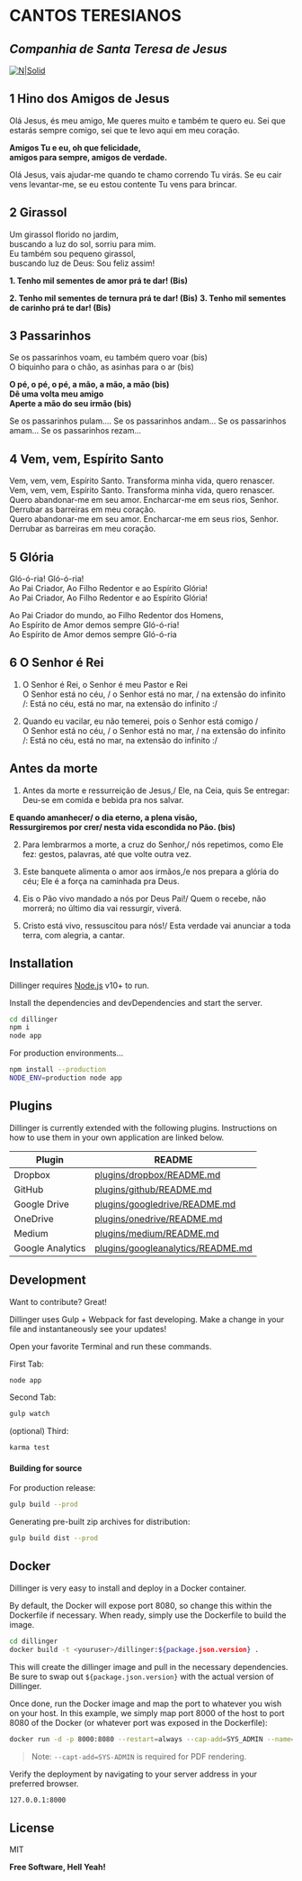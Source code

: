 # CANTOS TERESIANOS
## _Companhia de Santa Teresa de Jesus_

[![N|Solid](https://stateresa.com.br/wp-content/themes/mantenedora/assets/img/logo-mantenedora-colorido.png)](https://stateresa.com.br/)



## 1 Hino dos Amigos de Jesus
Olá Jesus, és meu amigo,
Me queres muito e também te quero eu. 
Sei que estarás sempre comigo, 
sei que te levo aqui em meu coração.

**Amigos Tu e eu, oh que felicidade,**   
**amigos para sempre, amigos de verdade.**  

Olá Jesus, vais ajudar-me 
quando te chamo correndo Tu virás. 
Se eu cair vens levantar-me, 
se eu estou contente Tu vens para brincar.

## 2 Girassol
Um girassol florido no jardim,  
buscando a luz do sol, sorriu para mim.  
Eu também sou pequeno girassol,  
buscando luz de Deus: Sou feliz assim!  

**1. Tenho mil sementes de amor prá te dar! (Bis)**

**2. Tenho mil sementes de ternura prá te dar! (Bis)**
**3. Tenho mil sementes de carinho prá te dar! (Bis)**

## 3 Passarinhos
Se os passarinhos voam, eu também quero voar (bis)  
O biquinho para o chão, as asinhas para o ar (bis)  

**O pé, o pé, o pé, a mão, a mão, a mão (bis)**  
**Dê uma volta meu amigo**  
**Aperte a mão do seu irmão (bis)**  

Se os passarinhos pulam....
Se os passarinhos andam...
Se os passarinhos amam...
Se os passarinhos rezam...


## 4 Vem, vem, Espírito Santo

Vem, vem, vem, Espírito Santo. Transforma minha vida, quero renascer.  
Vem, vem, vem, Espírito Santo. Transforma minha vida, quero renascer.  
Quero abandonar-me em seu amor. Encharcar-me em seus rios, Senhor.  
Derrubar as barreiras em meu coração.  
Quero abandonar-me em seu amor. Encharcar-me em seus rios, Senhor.  
Derrubar as barreiras em meu coração.

## 5 Glória
Gló-ó-ria! Gló-ó-ria!  
Ao Pai Criador, Ao Filho Redentor e ao Espírito Glória!  
Ao Pai Criador, Ao Filho Redentor e ao Espírito Glória!  

Ao Pai Criador do mundo, ao Filho Redentor dos Homens,  
Ao Espírito de Amor demos sempre Gló-ó-ria!  
Ao Espírito de Amor demos sempre Gló-ó-ria

## 6 O Senhor é Rei
1. O Senhor é Rei, o Senhor é meu Pastor e Rei  
O Senhor está no céu, / o Senhor está no mar, / na extensão do infinito  
/: Está no céu, está no mar, na extensão do infinito :/  

2. Quando eu vacilar, eu não temerei, pois o Senhor está comigo /  
O Senhor está no céu, / o Senhor está no mar, / na extensão do infinito  
/: Está no céu, está no mar, na extensão do infinito :/

## Antes da morte 
1. Antes da morte e ressurreição de Jesus,/ Ele, na Ceia, quis Se entregar:
Deu-se em comida e bebida pra nos salvar.
  
**E quando amanhecer/ o dia eterno, a plena visão,**  
**Ressurgiremos por crer/ nesta vida escondida no Pão. (bis)**  
  

2. Para lembrarmos a morte, a cruz do Senhor,/ nós repetimos, como Ele fez:
gestos, palavras, até que volte outra vez.
  
3. Este banquete alimenta o amor aos irmãos,/e nos prepara a glória do céu;
Ele é a força na caminhada pra Deus.
  
4. Eis o Pão vivo mandado a nós por Deus Pai!/ Quem o recebe, não morrerá; 
no último dia vai ressurgir, viverá.
  
5. Cristo está vivo, ressuscitou para nós!/ Esta verdade vai anunciar
a toda terra, com alegria, a cantar.



## Installation

Dillinger requires [Node.js](https://nodejs.org/) v10+ to run.

Install the dependencies and devDependencies and start the server.

```sh
cd dillinger
npm i
node app
```

For production environments...

```sh
npm install --production
NODE_ENV=production node app
```

## Plugins

Dillinger is currently extended with the following plugins.
Instructions on how to use them in your own application are linked below.

| Plugin | README |
| ------ | ------ |
| Dropbox | [plugins/dropbox/README.md][PlDb] |
| GitHub | [plugins/github/README.md][PlGh] |
| Google Drive | [plugins/googledrive/README.md][PlGd] |
| OneDrive | [plugins/onedrive/README.md][PlOd] |
| Medium | [plugins/medium/README.md][PlMe] |
| Google Analytics | [plugins/googleanalytics/README.md][PlGa] |

## Development

Want to contribute? Great!

Dillinger uses Gulp + Webpack for fast developing.
Make a change in your file and instantaneously see your updates!

Open your favorite Terminal and run these commands.

First Tab:

```sh
node app
```

Second Tab:

```sh
gulp watch
```

(optional) Third:

```sh
karma test
```

#### Building for source

For production release:

```sh
gulp build --prod
```

Generating pre-built zip archives for distribution:

```sh
gulp build dist --prod
```

## Docker

Dillinger is very easy to install and deploy in a Docker container.

By default, the Docker will expose port 8080, so change this within the
Dockerfile if necessary. When ready, simply use the Dockerfile to
build the image.

```sh
cd dillinger
docker build -t <youruser>/dillinger:${package.json.version} .
```

This will create the dillinger image and pull in the necessary dependencies.
Be sure to swap out `${package.json.version}` with the actual
version of Dillinger.

Once done, run the Docker image and map the port to whatever you wish on
your host. In this example, we simply map port 8000 of the host to
port 8080 of the Docker (or whatever port was exposed in the Dockerfile):

```sh
docker run -d -p 8000:8080 --restart=always --cap-add=SYS_ADMIN --name=dillinger <youruser>/dillinger:${package.json.version}
```

> Note: `--capt-add=SYS-ADMIN` is required for PDF rendering.

Verify the deployment by navigating to your server address in
your preferred browser.

```sh
127.0.0.1:8000
```

## License

MIT

**Free Software, Hell Yeah!**

[//]: # (These are reference links used in the body of this note and get stripped out when the markdown processor does its job. There is no need to format nicely because it shouldn't be seen. Thanks SO - http://stackoverflow.com/questions/4823468/store-comments-in-markdown-syntax)

   [dill]: <https://github.com/joemccann/dillinger>
   [git-repo-url]: <https://github.com/joemccann/dillinger.git>
   [john gruber]: <http://daringfireball.net>
   [df1]: <http://daringfireball.net/projects/markdown/>
   [markdown-it]: <https://github.com/markdown-it/markdown-it>
   [Ace Editor]: <http://ace.ajax.org>
   [node.js]: <http://nodejs.org>
   [Twitter Bootstrap]: <http://twitter.github.com/bootstrap/>
   [jQuery]: <http://jquery.com>
   [@tjholowaychuk]: <http://twitter.com/tjholowaychuk>
   [express]: <http://expressjs.com>
   [AngularJS]: <http://angularjs.org>
   [Gulp]: <http://gulpjs.com>

   [PlDb]: <https://github.com/joemccann/dillinger/tree/master/plugins/dropbox/README.md>
   [PlGh]: <https://github.com/joemccann/dillinger/tree/master/plugins/github/README.md>
   [PlGd]: <https://github.com/joemccann/dillinger/tree/master/plugins/googledrive/README.md>
   [PlOd]: <https://github.com/joemccann/dillinger/tree/master/plugins/onedrive/README.md>
   [PlMe]: <https://github.com/joemccann/dillinger/tree/master/plugins/medium/README.md>
   [PlGa]: <https://github.com/RahulHP/dillinger/blob/master/plugins/googleanalytics/README.md>
